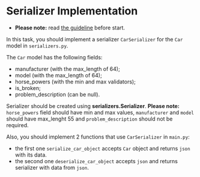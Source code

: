 # Serializer Implementation

- **Please note:** read [the guideline](https://github.com/mate-academy/py-task-guideline/blob/main/README.md)
before start.

In this task, you should implement a serializer `CarSerializer` for the `Car` model in `serializers.py`.

The `Car` model has the following fields:
- manufacturer (with the max_length of 64);
- model (with the max_length of 64);
- horse_powers (with the min and max validators);
- is_broken;
- problem_description (can be null).

Serializer should be created using **serializers.Serializer**.
**Please note:** `horse_powers` field should have min and max values, `manufacturer` and `model` should have max_lenght 55
and `problem_description` should not be required.

Also, you should implement 2 functions that use `CarSerializer` in `main.py`:
- the first one `serialize_car_object` accepts `Car` object and returns `json` with its data.
- the second one `deserialize_car_object` accepts `json` and returns serializer with data from `json`.
